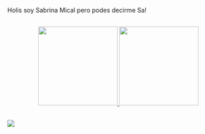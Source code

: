 Holis soy Sabrina Mical pero podes decirme Sa!
##
 <div>
<div align = "center" >
  <a href="https://github.com/sabrinamical">
  <img height = "180em" src = "https://github-readme-stats.vercel.app/api?username=sabrinamical&show_icons=true&theme=dracula&include_all_commits=true&count_private=true" />
  <img height = "180em" src = "https://github-readme-stats.vercel.app/api/top-langs/?username=sabrinamical&layout=compact&langs_count=7&theme=dracula" />
</div>
  
 </div>
  
##

<div> 
  <a href="https://instagram.com/sabrinamiical.ofc?utm_medium=copy_link" target="_blank"> <img src = "https://img.shields.io/badge/-Instagram-%23E4405F?style=for-the- badge & logo = instagram & logoColor = white "target =" _ blank "> </a>
  </div>
  
